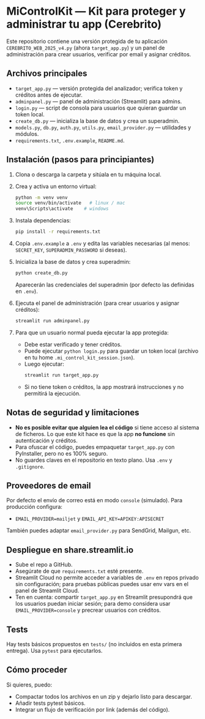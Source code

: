 # MiControlKit — Kit para proteger y administrar tu app (Cerebrito)

Este repositorio contiene una versión protegida de tu aplicación `CEREBRITO_WEB_2025_v4.py` (ahora `target_app.py`)
y un panel de administración para crear usuarios, verificar por email y asignar créditos.

## Archivos principales

- `target_app.py` — versión protegida del analizador; verifica token y créditos antes de ejecutar.
- `adminpanel.py` — panel de administración (Streamlit) para admins.
- `login.py` — script de consola para usuarios que quieran guardar un token local.
- `create_db.py` — inicializa la base de datos y crea un superadmin.
- `models.py`, `db.py`, `auth.py`, `utils.py`, `email_provider.py` — utilidades y módulos.
- `requirements.txt`, `.env.example`, `README.md`.

## Instalación (pasos para principiantes)

1. Clona o descarga la carpeta y sitúala en tu máquina local.
2. Crea y activa un entorno virtual:
   ```bash
   python -m venv venv
   source venv/bin/activate   # linux / mac
   venv\Scripts\activate    # windows
   ```
3. Instala dependencias:
   ```bash
   pip install -r requirements.txt
   ```
4. Copia `.env.example` a `.env` y edita las variables necesarias (al menos: `SECRET_KEY`, `SUPERADMIN_PASSWORD` si deseas).
5. Inicializa la base de datos y crea superadmin:
   ```bash
   python create_db.py
   ```
   Aparecerán las credenciales del superadmin (por defecto las definidas en `.env`).

6. Ejecuta el panel de administración (para crear usuarios y asignar créditos):
   ```bash
   streamlit run adminpanel.py
   ```

7. Para que un usuario normal pueda ejecutar la app protegida:
   - Debe estar verificado y tener créditos.
   - Puede ejecutar `python login.py` para guardar un token local (archivo en tu home `.mi_control_kit_session.json`).
   - Luego ejecutar:
     ```bash
     streamlit run target_app.py
     ```
   - Si no tiene token o créditos, la app mostrará instrucciones y no permitirá la ejecución.

## Notas de seguridad y limitaciones

- **No es posible evitar que alguien lea el código** si tiene acceso al sistema de ficheros. Lo que este kit hace es que la app **no funcione** sin autenticación y créditos.
- Para ofuscar el código, puedes empaquetar `target_app.py` con PyInstaller, pero no es 100% seguro.
- No guardes claves en el repositorio en texto plano. Usa `.env` y `.gitignore`.

## Proveedores de email

Por defecto el envío de correo está en modo `console` (simulado). Para producción configura:
- `EMAIL_PROVIDER=mailjet` y `EMAIL_API_KEY=APIKEY:APISECRET`

También puedes adaptar `email_provider.py` para SendGrid, Mailgun, etc.

## Despliegue en share.streamlit.io

- Sube el repo a GitHub.
- Asegúrate de que `requirements.txt` esté presente.
- Streamlit Cloud no permite acceder a variables de `.env` en repos privado sin configuración; para pruebas públicas puedes usar env vars en el panel de Streamlit Cloud.
- Ten en cuenta: compartir `target_app.py` en Streamlit presupondrá que los usuarios puedan iniciar sesión; para demo considera usar `EMAIL_PROVIDER=console` y precrear usuarios con créditos.

## Tests

Hay tests básicos propuestos en `tests/` (no incluidos en esta primera entrega). Usa `pytest` para ejecutarlos.

## Cómo proceder

Si quieres, puedo:
- Compactar todos los archivos en un zip y dejarlo listo para descargar.
- Añadir tests pytest básicos.
- Integrar un flujo de verificación por link (además del código).
